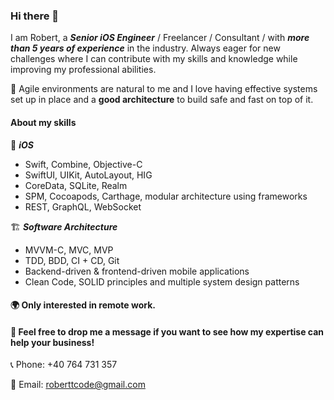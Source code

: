 ### Hi there 👋

I am Robert, a **_Senior iOS Engineer_** / Freelancer / Consultant / with **_more than 5 years of experience_** in the industry. 
Always eager for new challenges where I can contribute with my skills and knowledge while improving my professional abilities.

🚀 Agile environments are natural to me and I love having effective systems set up in place and a **good architecture** to build safe and fast on top of it.

#### About my skills

📱 **_iOS_**
- Swift, Combine, Objective-C
- SwiftUI, UIKit, AutoLayout, HIG
- CoreData, SQLite, Realm
- SPM, Cocoapods, Carthage, modular architecture using frameworks
- REST, GraphQL, WebSocket

🏗 **_Software Architecture_**
- MVVM-C, MVC, MVP
- TDD, BDD, CI + CD, Git
- Backend-driven & frontend-driven mobile applications
- Clean Code, SOLID principles and multiple system design patterns


#### 🌍 Only interested in remote work.


#### 🤝 Feel free to drop me a message if you want to see how my expertise can help your business! 

📞 Phone: +40 764 731 357

📧 Email: roberttcode@gmail.com
